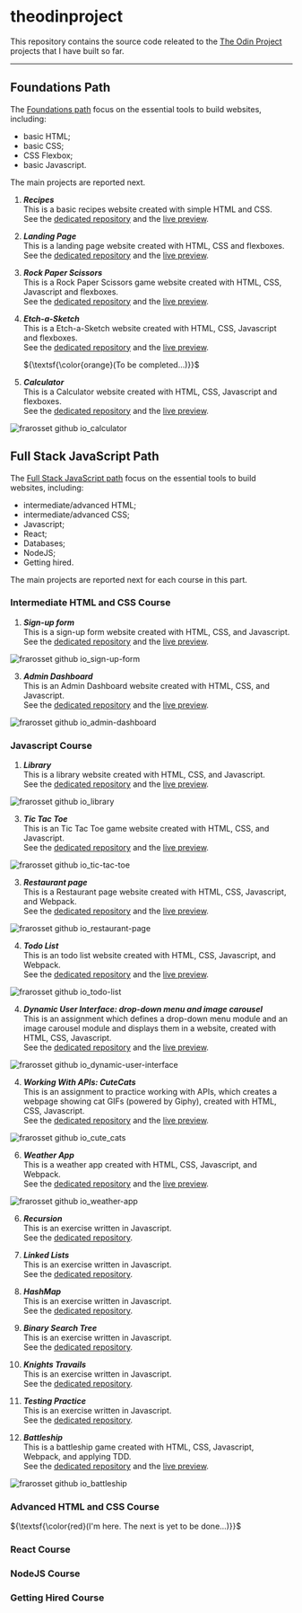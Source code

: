 # theodinproject
This repository contains the source code releated to the [The Odin Project](https://www.theodinproject.com) projects that I have built so far.

---

## Foundations Path

The [Foundations path](https://www.theodinproject.com/paths/foundations/courses/foundations) focus on the essential tools to build websites, including:
* basic HTML;
* basic CSS;
* CSS Flexbox;
* basic Javascript.

The main projects are reported next.

1. ***Recipes***<br/>
This is a basic recipes website created with simple HTML and CSS.<br/>
See the [dedicated repository](https://github.com/frarosset/odin-recipes)
and the [live preview](http://frarosset.github.io/odin-recipes).

3. ***Landing Page***<br/>
This is a landing page website created with HTML, CSS and flexboxes.<br/>
See the [dedicated repository](https://github.com/frarosset/landing-page)
and the [live preview](http://frarosset.github.io/landing-page).

5. ***Rock Paper Scissors***<br/>
This is a Rock Paper Scissors game website created with HTML, CSS, Javascript and flexboxes.<br/>
See the [dedicated repository](https://github.com/frarosset/rock-paper-scissors)
and the [live preview](http://frarosset.github.io/rock-paper-scissors).

7. ***Etch-a-Sketch***<br/>
This is a Etch-a-Sketch website created with HTML, CSS, Javascript and flexboxes.<br/>
See the [dedicated repository](https://github.com/frarosset/etch-a-sketch)
and the [live preview](http://frarosset.github.io/etch-a-sketch).

   ${\textsf{\color{orange}(To be completed...)}}$

9. ***Calculator***<br/>
This is a Calculator website created with HTML, CSS, Javascript and flexboxes.<br/>
See the [dedicated repository](https://github.com/frarosset/calculator)
and the [live preview](http://frarosset.github.io/calculator).

![frarosset github io_calculator](https://github.com/frarosset/calculator/raw/main/screenshot/frarosset.github.io_calculator.png)

## Full Stack JavaScript Path

The [Full Stack JavaScript path](https://www.theodinproject.com/paths/full-stack-javascript) focus on the essential tools to build websites, including:
* intermediate/advanced HTML;
* intermediate/advanced CSS;
* Javascript;
* React;
* Databases;
* NodeJS;
* Getting hired.
  
The main projects are reported next for each course in this part.

### Intermediate HTML and CSS Course

1. ***Sign-up form***<br/>
This is a sign-up form website created with HTML, CSS, and Javascript.<br/>
See the [dedicated repository](https://github.com/frarosset/sign-up-form)
and the [live preview](http://frarosset.github.io/sign-up-form).

![frarosset github io_sign-up-form](https://github.com/frarosset/sign-up-form/raw/main/screenshot/frarosset.github.io_sign-up-form.png)

3. ***Admin Dashboard***<br/>
This is an Admin Dashboard website created with HTML, CSS, and Javascript.<br/>
See the [dedicated repository](https://github.com/frarosset/admin-dashboard)
and the [live preview](http://frarosset.github.io/admin-dashboard).

![frarosset github io_admin-dashboard](https://github.com/frarosset/admin-dashboard/raw/main/screenshot/frarosset.github.io_admin-dashboard.png)

### Javascript Course

1. ***Library***<br/>
This is a library website created with HTML, CSS, and Javascript.<br/>
See the [dedicated repository](https://github.com/frarosset/library)
and the [live preview](http://frarosset.github.io/library).

![frarosset github io_library](https://github.com/frarosset/library/raw/main/screenshot/frarosset.github.io_library.png)

3. ***Tic Tac Toe***<br/>
This is an Tic Tac Toe game website created with HTML, CSS, and Javascript.<br/>
See the [dedicated repository](https://github.com/frarosset/tic-tac-toe)
and the [live preview](http://frarosset.github.io/tic-tac-toe).

![frarosset github io_tic-tac-toe](https://github.com/frarosset/tic-tac-toe/raw/main/screenshot/frarosset.github.io_tic-tac-toe.png)

3. ***Restaurant page***<br/>
This is a Restaurant page website created with HTML, CSS, Javascript, and Webpack.<br/>
See the [dedicated repository](https://github.com/frarosset/restaurant-page)
and the [live preview](http://frarosset.github.io/restaurant-page).

![frarosset github io_restaurant-page](https://github.com/frarosset/restaurant-page/raw/main/src/screenshot/frarosset.github.io_restaurant-page.png)

4. ***Todo List***<br/>
This is an todo list website created with HTML, CSS, Javascript, and Webpack.<br/>
See the [dedicated repository](https://github.com/frarosset/todo-list)
and the [live preview](http://frarosset.github.io/todo-list).

![frarosset github io_todo-list](https://github.com/frarosset/todo-list/raw/main/src/screenshot/frarosset.github.io_todo-list.png)

4. ***Dynamic User Interface: drop-down menu and image carousel***<br/>
This is an assignment which defines a drop-down menu module and an image carousel module and displays them in a website, created with HTML, CSS, Javascript.<br/>
See the [dedicated repository](https://github.com/frarosset/dynamic-user-interface)
and the [live preview](http://frarosset.github.io/dynamic-user-interface).

![frarosset github io_dynamic-user-interface](https://github.com/frarosset/dynamic-user-interface/raw/main/screenshot/frarosset.github.io_dynamic-user-interface.png)

4. ***Working With APIs: CuteCats***<br/>
This is an assignment to practice working with APIs, which creates a webpage showing cat GIFs (powered by Giphy), created with HTML, CSS, Javascript.<br/>
See the [dedicated repository](https://github.com/frarosset/cute-cats)
and the [live preview](http://frarosset.github.io/cute-cats).

![frarosset github io_cute_cats](https://github.com/frarosset/cute-cats/raw/main/screenshot/frarosset.github.io_cute-cats.png)

6. ***Weather App***<br/>
This is a weather app created with HTML, CSS, Javascript, and Webpack.<br/>
See the [dedicated repository](https://github.com/frarosset/weather-app)
and the [live preview](http://frarosset.github.io/weather-app).

![frarosset github io_weather-app](https://github.com/frarosset/weather-app/raw/main/src/screenshot/frarosset.github.io_weather-app.png)

6. ***Recursion***<br/>
This is an exercise written in Javascript.<br/>
See the [dedicated repository](https://github.com/frarosset/recursion).

7. ***Linked Lists***<br/>
This is an exercise written in Javascript.<br/>
See the [dedicated repository](https://github.com/frarosset/linked-lists).

8. ***HashMap***<br/>
This is an exercise written in Javascript.<br/>
See the [dedicated repository](https://github.com/frarosset/hashmap).

9. ***Binary Search Tree***<br/>
This is an exercise written in Javascript.<br/>
See the [dedicated repository](https://github.com/frarosset/binary-search-tree).

10. ***Knights Travails***<br/>
This is an exercise written in Javascript.<br/>
See the [dedicated repository](https://github.com/frarosset/knights-travails).

11. ***Testing Practice***<br/>
This is an exercise written in Javascript.<br/>
See the [dedicated repository](https://github.com/frarosset/testing-practice).

12. ***Battleship***<br/>
This is a battleship game created with HTML, CSS, Javascript, Webpack, and applying TDD.<br/>
See the [dedicated repository](https://github.com/frarosset/battleship)
and the [live preview](http://frarosset.github.io/battleship).

![frarosset github io_battleship](https://github.com/frarosset/battleship/raw/main/src/screenshot/frarosset.github.io_battleship.png)

### Advanced HTML and CSS Course

${\textsf{\color{red}(I'm here. The next is yet to be done...)}}$

### React Course

### NodeJS Course

### Getting Hired Course

